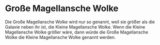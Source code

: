 # Große Magellansche Wolke

Die Große Magellansche Wolke wird nur so genannt, weil sie größer als die
Galaxie neben ihr ist, die Kleine Magellansche Wolke. Wenn die Kleine
Magellansche Wolke größer wäre, dann würde die Große Magellansche Wolke die
Kleine Magellansche Wolke genannt werden.
